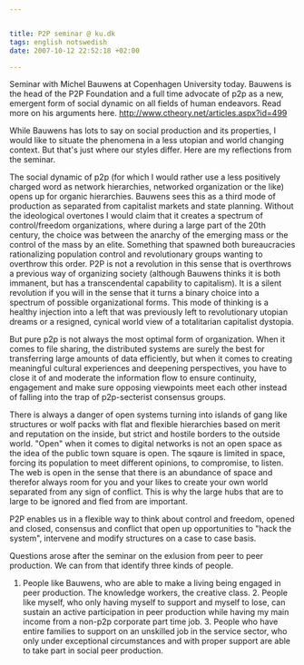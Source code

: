 ```yaml
--- 


title: P2P seminar @ ku.dk 
tags: english notswedish
date: 2007-10-12 22:52:18 +02:00 

---
```


Seminar with Michel Bauwens at Copenhagen University today. Bauwens is the head of the P2P Foundation and a full time advocate of p2p as a new, emergent form of social dynamic on all fields of human endeavors. Read more on his arguments here. http://www.ctheory.net/articles.aspx?id=499


While Bauwens has lots to say on social production and its properties, I would like to situate the phenomena in a less utopian and world changing context. But that's just where our styles differ. Here are my reflections from the seminar. 

The social dynamic of p2p (for which I would rather use a less positively charged word as network hierarchies, networked organization or the like) opens up for organic hierarchies. Bauwens sees this as a third mode of production as separated from capitalist markets and state planning. Without the ideological overtones I would claim that it creates a spectrum of control/freedom organizations, where during a large part of the 20th century, the choice was between the anarchy of the emerging mass or the control of the mass by an elite. Something that spawned both bureaucracies rationalizing population control and revolutionary groups wanting to overthrow this order. P2P is not a revolution in this sense that is overthrows a previous way of organizing society (although Bauwens thinks it is both immanent, but has a transcendental capability to capitalism). It is a silent revolution if you will in the sense that it turns a binary choice into a spectrum of possible organizational forms. This mode of thinking is a healthy injection into a left that was previously left to revolutionary utopian dreams or a resigned, cynical world view of a totalitarian capitalist dystopia.


But pure p2p is not always the most optimal form of organization. When it comes to file sharing, the distributed systems are surely the best for transferring large amounts of data efficiently, but when it comes to creating meaningful cultural experiences and deepening perspectives, you have to close it of and moderate the information flow to ensure continuity, engagement and make sure opposing viewpoints meet each other instead of falling into the trap of p2p-secterist consensus groups.


There is always a danger of open systems turning into islands of gang like structures or wolf packs with flat and flexible hierarchies based on merit and reputation on the inside, but strict and hostile borders to the outside world. "Open" when it comes to digital networks is not an open space as the idea of the public town square is open. The sqaure is limited in space, forcing its population to meet different opinions, to compromise, to listen. The web is open in the sense that there is an abundance of space and therefor always room for you and your likes to create your own world separated from any sign of conflict. This is why the large hubs that are to large to be ignored and fled from are important.


P2P enables us in a flexible way to think about control and freedom, opened and closed, consensus and conflict that open up opportunities to "hack the system", intervene and modify structures on a case to case basis. 

Questions arose after the seminar on the exlusion from peer to peer production. We can from that identify three kinds of people.

1. People like Bauwens, who are able to make a living being engaged in peer production. The knowledge workers, the creative class. 2. People like myself, who only having myself to support and myself to lose, can sustain an active participation in peer production while having my main income from a non-p2p corporate part time job. 3. People who have entire families to support on an unskilled job in the service sector, who only under exceptional circumstances and with proper support are able to take part in social peer production.


